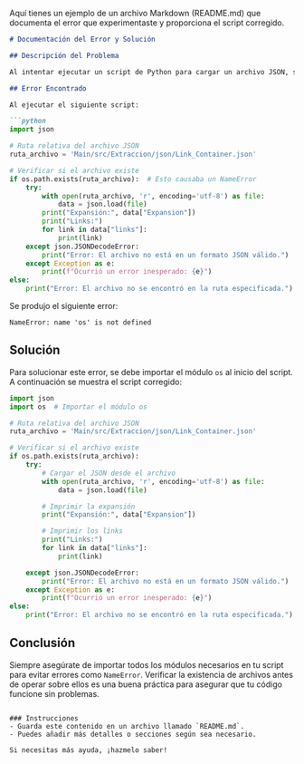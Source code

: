 Aquí tienes un ejemplo de un archivo Markdown (README.md) que documenta el error que experimentaste y proporciona el script corregido.

```markdown
# Documentación del Error y Solución

## Descripción del Problema

Al intentar ejecutar un script de Python para cargar un archivo JSON, se produjo un error debido a que no se había importado el módulo `os`, que es necesario para verificar la existencia del archivo.

## Error Encontrado

Al ejecutar el siguiente script:

```python
import json

# Ruta relativa del archivo JSON
ruta_archivo = 'Main/src/Extraccion/json/Link_Container.json'

# Verificar si el archivo existe
if os.path.exists(ruta_archivo):  # Esto causaba un NameError
    try:
        with open(ruta_archivo, 'r', encoding='utf-8') as file:
            data = json.load(file)
        print("Expansión:", data["Expansion"])
        print("Links:")
        for link in data["links"]:
            print(link)
    except json.JSONDecodeError:
        print("Error: El archivo no está en un formato JSON válido.")
    except Exception as e:
        print(f"Ocurrió un error inesperado: {e}")
else:
    print("Error: El archivo no se encontró en la ruta especificada.")
```

Se produjo el siguiente error:
```
NameError: name 'os' is not defined
```

## Solución

Para solucionar este error, se debe importar el módulo `os` al inicio del script. A continuación se muestra el script corregido:

```python
import json
import os  # Importar el módulo os

# Ruta relativa del archivo JSON
ruta_archivo = 'Main/src/Extraccion/json/Link_Container.json'

# Verificar si el archivo existe
if os.path.exists(ruta_archivo):
    try:
        # Cargar el JSON desde el archivo
        with open(ruta_archivo, 'r', encoding='utf-8') as file:
            data = json.load(file)

        # Imprimir la expansión
        print("Expansión:", data["Expansion"])

        # Imprimir los links
        print("Links:")
        for link in data["links"]:
            print(link)

    except json.JSONDecodeError:
        print("Error: El archivo no está en un formato JSON válido.")
    except Exception as e:
        print(f"Ocurrió un error inesperado: {e}")
else:
    print("Error: El archivo no se encontró en la ruta especificada.")
```

## Conclusión

Siempre asegúrate de importar todos los módulos necesarios en tu script para evitar errores como `NameError`. Verificar la existencia de archivos antes de operar sobre ellos es una buena práctica para asegurar que tu código funcione sin problemas.
```

### Instrucciones
- Guarda este contenido en un archivo llamado `README.md`.
- Puedes añadir más detalles o secciones según sea necesario. 

Si necesitas más ayuda, ¡hazmelo saber!